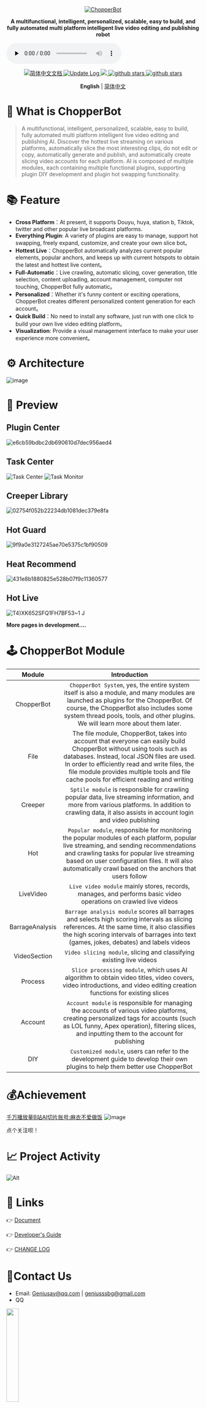 <p align="center">
  <a href="https://github.com/Geniusay/ChopperBot">
   <img alt="ChopperBot" src="https://github.com/twj666/ChopperBot-Doc/blob/master/img/logo.png?raw=true">
  </a>
</p>

<p align="center">
  <strong>A multifunctional, intelligent, personalized, scalable, easy to build, and fully automated multi platform intelligent live video editing and publishing robot</strong>
</p>

<audio id="audio" controls="" preload="none">
      <source id="mp3" src="音频地址">
</audio>

<p align="center">
  <a href="https://Geniusay.github.io/ChopperBot-Doc/">
    <img src="https://img.shields.io/badge/文档-简体中文-blue.svg" alt="简体中文文档" />
  </a>

   <a href="https://github.com/Geniusay/ChopperBot/blob/master/CHANGELOG.md" >
    <img src="https://img.shields.io/badge/ChangeLog-English-blue.svg" alt="Update Log" />
  </a>

   <a target="_blank" href="https://www.oracle.com/technetwork/java/javase/downloads/index.html">
        <img src="https://img.shields.io/badge/JDK-11+-green.svg" />
    </a>
  <a target="_blank" href='https://github.com/Geniusay/ChopperBot'>
        <img src="https://img.shields.io/github/stars/Geniusay/ChopperBot.svg" alt="github stars"/>
   </a>

   <a target="_blank" href=''>
        <img src="https://img.shields.io/badge/Process-Developing-yellow" alt="github stars"/>
   </a>
</p>

<p align='center'>
  <b>English</b> | <a href="https://github.com/Geniusay/ChopperBot/blob/master/README.zh-CN.md">简体中文</a> 
</p>



# 📖 What is ChopperBot


>A multifunctional, intelligent, personalized, scalable, easy to build, fully automated multi platform intelligent live video editing and publishing AI. Discover the hottest live streaming on various platforms, automatically slice the most interesting clips, do not edit or copy, automatically generate and publish, and automatically create slicing video accounts for each platform. AI is composed of multiple modules, each containing multiple functional plugins, supporting plugin DIY development and plugin hot swapping functionality.


# 📚 Feature

- **Cross Platform**：At present, it supports Douyu, huya, station b, Tiktok, twitter and other popular live broadcast platforms.
- **Everything Plugin**: A variety of plugins are easy to manage, support hot swapping, freely expand, customize, and create your own slice bot。
- **Hottest Live**：ChopperBot automatically analyzes current popular elements, popular anchors, and keeps up with current hotspots to obtain the latest and hottest live content。
- **Full-Automatic**：Live crawling, automatic slicing, cover generation, title selection, content uploading, account management, computer not touching, ChopperBot fully automatic。
- **Personalized**：Whether it's funny content or exciting operations, ChopperBot creates different personalized content generation for each account。
- **Quick Build**：No need to install any software, just run with one click to build your own live video editing platform。
- **Visualization**: Provide a visual management interface to make your user experience more convenient。

# ⚙ Architecture
![image](https://github.com/Geniusay/ChopperBot/assets/77137063/eeca58de-611b-41ee-973f-cd375f98e569)

# 🎥 Preview
## Plugin Center
![e6cb59bdbc2db690610d7dec956aed4](https://github.com/Geniusay/ChopperBot/assets/77137063/ac83fbae-d720-4b98-8701-687436605e97)
## Task Center
![Task Center](https://github.com/Geniusay/ChopperBot/assets/77137063/62ab3560-c5c2-4808-be84-a765349e4c39)
![Task Monitor](https://github.com/Geniusay/ChopperBot/assets/77137063/95843e98-fdc3-4ff4-805a-4a0dd8ef28be)
## Creeper Library
![02754f052b22234db1081dec379e8fa](https://github.com/Geniusay/ChopperBot/assets/77137063/5e12b279-ff34-450f-a408-c4b1f2d797d9)
## Hot Guard
![9f9a0e3127245ae70e5375c1bf90509](https://github.com/Geniusay/ChopperBot/assets/77137063/6d8c0f1e-a02f-4d04-a047-f03888358790)
## Heat Recommend
![431e8b1880825e528b07f9c11360577](https://github.com/Geniusay/ChopperBot/assets/77137063/adeab4ae-25fe-4752-a6ce-2a79a6f5703e)
## Hot Live
![T4)XK652SFQ1FH7BF53~1 J](https://github.com/Geniusay/ChopperBot/assets/77137063/6fe79608-6724-4768-8b39-3f4b9b2483c2)

**More pages in development....**
# 🕹 ChopperBot Module
| Module | Introduction |
| :-: | :-: |
| ChopperBot| `ChopperBot System`, yes, the entire system itself is also a module, and many modules are launched as plugins for the ChopperBot. Of course, the ChopperBot also includes some system thread pools, tools, and other plugins. We will learn more about them later. |
| File |The file module, ChopperBot, takes into account that everyone can easily build ChopperBot without using tools such as databases. Instead, local JSON files are used. In order to efficiently read and write files, the file module provides multiple tools and file cache pools for efficient reading and writing|
| Creeper | `Sptile module` is responsible for crawling popular data, live streaming information, and more from various platforms. In addition to crawling data, it also assists in account login and video publishing |
| Hot | `Popular module`, responsible for monitoring the popular modules of each platform, popular live streaming, and sending recommendations and crawling tasks for popular live streaming based on user configuration files. It will also automatically crawl based on the anchors that users follow |
| LiveVideo | `Live video module` mainly stores, records, manages, and performs basic video operations on crawled live videos |
| BarrageAnalysis | `Barrage analysis module` scores all barrages and selects high scoring intervals as slicing references. At the same time, it also classifies the high scoring intervals of barrages into text (games, jokes, debates) and labels videos |
| VideoSection | `Video slicing module`, slicing and classifying existing live videos |
| Process | `Slice processing module`, which uses AI algorithm to obtain video titles, video covers, video introductions, and video editing creation functions for existing slices |
| Account | `Account module` is responsible for managing the accounts of various video platforms, creating personalized tags for accounts (such as LOL funny, Apex operation), filtering slices, and inputting them to the account for publishing|
| DIY | `Customized module`, users can refer to the development guide to develop their own plugins to help them better use ChopperBot |

# 💰Achievement
[千万播放量B站AI切片账号:麻衣不爱做饭](https://space.bilibili.com/1911063664/?spm_id_from=333.999.0.0) 
![image](https://github.com/Geniusay/ChopperBot/assets/77137063/6208838d-61eb-47d6-829d-7c307ef0d3c2)

点个关注呗！

# 📈 Project Activity
![Alt](https://repobeats.axiom.co/api/embed/0ae23655bb105addf8d90a999df36f690d615af7.svg "Repobeats analytics image")

# 🔗 Links
👉 [Document](https://Geniusay.github.io/ChopperBot-Doc/)

👉 [Developer's Guide](https://Geniusay.github.io/ChopperBot-Doc/pages/779a67/#chopperbot%E7%B3%BB%E7%BB%9F%E6%9E%B6%E6%9E%84)

👉 [CHANGE LOG](https://github.com/Geniusay/ChopperBot/blob/master/CHANGELOG.md)

# 💬Contact Us
- Email: Geniusay@qq.com | geniusssbg@gmail.com
- QQ
<img src="https://github.com/Geniusay/ChopperBot/assets/77137063/4b18e405-4fd9-43f0-8665-04d3914abbfa" width="25%" height="25%">

- Wechat
<img src="https://github.com/Geniusay/ChopperBot/assets/77137063/1e728690-7565-48c7-9d6f-313cd3409f9b" width="25%" height="25%">



